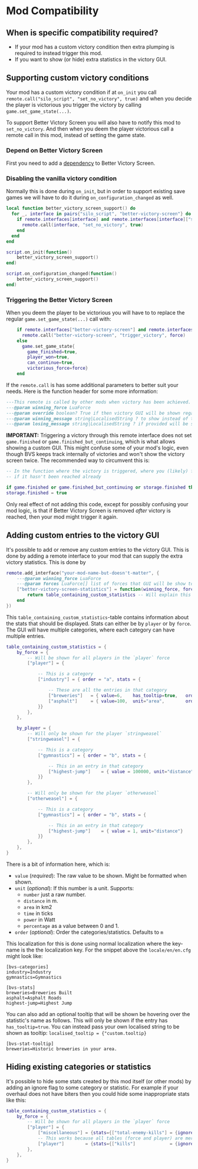 # Mod Compatibility

## When is specific compatibility required?

- If your mod has a custom victory condition then extra plumping is required to instead trigger this mod.
- If you want to show (or hide) extra statistics in the victory GUI.

## Supporting custom victory conditions 

Your mod has a custom victory condition if at `on_init` you call `remote.call("silo_script", "set_no_victory", true)` and when you decide the player is victorious you trigger the victory by calling `game.set_game_state(...)`.

To support Better Victory Screen you will also have to notify this mod to `set_no_victory`. And then when you deem the player victorious call a remote call in this mod, instead of setting the game state.

### Depend on Better Victory Screen

First you need to add a [dependency](https://wiki.factorio.com/Tutorial:Mod_structure#dependencies) to Better Victory Screen.

### Disabling the vanilla victory condition 

Normally this is done during `on_init`, but in order to support existing save games we will have to do it during `on_configuration_changed` as well. 

```lua
local function better_victory_screen_support() do
  for _, interface in pairs{"silo_script", "better-victory-screen"} do
    if remote.interfaces[interface] and remote.interfaces[interface]["set_no_victory"] then
      remote.call(interface, "set_no_victory", true)
    end
  end
end

script.on_init(function()
    better_victory_screen_support()
end)

script.on_configuration_changed(function()
    better_victory_screen_support()
end)
```

### Triggering the Better Victory Screen

When you deem the player to be victorious you will have to to replace the regular `game.set_game_state(...)` call with:

```lua
    if remote.interfaces["better-victory-screen"] and remote.interfaces["better-victory-screen"]["trigger_victory"] then
      remote.call("better-victory-screen", "trigger_victory", force)
    else
      game.set_game_state{
        game_finished=true, 
        player_won=true,
	    can_continue=true, 
        victorious_force=force}
    end
```

If the `remote.call` is has some additional parameters to better suit your needs. Here is the function header for some more information:
```lua
---This remote is called by other mods when victory has been achieved.
---@param winning_force LuaForce
---@param override boolean? True if then victory GUI will be shown regardless of if it has been shown before
---@param winning_message string|LocalisedString ? to show instead of the default message
---@param losing_message string|LocalisedString ? if provided will be shown to forces that's not the winning force.
```

**IMPORTANT:** Triggering a victory through this remote interface does not set `game.finished` or `game.finished_but_continuing`, which is what allows showing a custom GUI. This might confuse some of your mod's logic, even though BVS keeps track internally of victories and won't show the victory screen twice. The recommended way to circumvent this is:

```lua
-- In the function where the victory is triggered, where you (likely) first check
-- if it hasn't been reached already

if game.finished or game.finished_but_continuing or storage.finished then return end
storage.finished = true
```

Only real effect of not adding this code, except for possibly confusing your mod logic, is that if Better Victory Screen is removed _after_ victory is reached, then your mod might trigger it again.

## Adding custom entries to the victory GUI

It's possible to add or remove any custom entries to the victory GUI. This is done by adding a remote interface to your mod that can supply the extra victory statistics. This is done by

```lua
remote.add_interface("your-mod-name-but-doesn't-matter", {
    ---@param winning_force LuaForce
    ---@param forces LuaForce[] list of forces that GUI will be show to
    ["better-victory-screen-statistics"] = function(winning_force, forces)
        return table_containing_custom_statistics -- Will explain this now
    end
})
```

This `table_containing_custom_statistics`-table contains information about the stats that should be displayed. Stats can either be by `player` or by `force`. The GUI will have multiple categories, where each category can have multiple entries.

```lua
table_containing_custom_statistics = {
    by_force = {
        -- Will be shown for all players in the `player` force
        ["player"] = {

            -- This is a category
            ["industry"] = { order = "a", stats = {

                -- These are all the entries in that category
                ["breweries"]   = { value=6,    has_tooltip=true,   order="a" },
                ["asphalt"]     = { value=100,  unit="area",        order="b", localised_name = {"custom.name"} },
            }}
        },
    },

    by_player = {
        -- Will only be shown for the player `stringweasel`
        ["stringweasel"] = {

            -- This is a category
            ["gymnastics"] = { order = "b", stats = {

                -- This in an entry in that category
                ["highest-jump"]    = { value = 100000, unit="distance", localised_tooltip = {"custom.tooltip"}}
            }}
        },

        -- Will only be shown for the player `otherweasel`
        ["otherweasel"] = {

            -- This is a category
            ["gymnastics"] = { order = "b", stats = {

                -- This in an entry in that category
                ["highest-jump"]    = { value = 1, unit="distance"}
            }}
        },
    },
}
```

There is a bit of information here, which is:
- `value` (_required_): The raw value to be shown. Might be formatted when shown.
- `unit` (_optional_): If this number is a unit. Supports:
    - `number` just a raw number.
    - `distance` in m.
    - `area` in km2
    - `time` in ticks
    - `power` in Watt
    - `percentage` as a value between 0 and 1.
- `order` (_optional_): Order the categories/statistics. Defaults to `m`

This localization for this is done using normal localization where the key-name is the the localization key. For the snippet above the `locale/en/en.cfg` might look like:

```
[bvs-categories]
industry=Industry
gymnastics=Gymnastics

[bvs-stats]
breweries=Breweries Built
asphalt=Asphalt Roads
highest-jump=Highest Jump
```

You can also add an optional tooltip that will be shown be hovering over the statistic's name as follows. This will only be shown if the entry has `has_tooltip=true`. You can instead pass your own localised string to be shown as tooltip: `localised_tooltip = {"custom.tooltip}`
```
[bvs-stat-tooltip]
breweries=Historic breweries in your area.
```

## Hiding existing categories or statistics

It's possible to hide some stats created by this mod itself (or other mods) by adding an ignore flag to some category or statistic. For example if your overhaul does not have biters then you could hide some inappropriate stats like this:

```lua
table_containing_custom_statistics = {
    by_force = {
        -- Will be shown for all players in the `player` force
        ["player"] = {
            ["miscellaneous"] = {stats={["total-enemy-kills"] = {ignore=true}}},
            -- This works because all tables (force and player) are merged before displaying 
            ["player"]        = {stats={["kills"]             = {ignore=true}}},
        },
    },
}
```